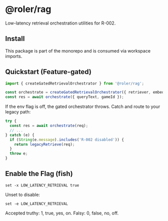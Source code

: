 # @roler/rag

Low-latency retrieval orchestration utilities for R-002.

## Install

This package is part of the monorepo and is consumed via workspace imports.

## Quickstart (Feature-gated)

```ts
import { createGatedRetrievalOrchestrator } from '@roler/rag';

const orchestrate = createGatedRetrievalOrchestrator({ retriever, embedder, queryCache });
const res = await orchestrate({ queryText, gameId });
```

If the env flag is off, the gated orchestrator throws. Catch and route to your legacy path:

```ts
try {
  const res = await orchestrate(req);
  // ...
} catch (e) {
  if (String(e.message).includes('R-002 disabled')) {
    return legacyRetrieve(req);
  }
  throw e;
}
```

## Enable the Flag (fish)

```fish
set -x LOW_LATENCY_RETRIEVAL true
```

Unset to disable:

```fish
set -e LOW_LATENCY_RETRIEVAL
```

Accepted truthy: 1, true, yes, on. Falsy: 0, false, no, off.
